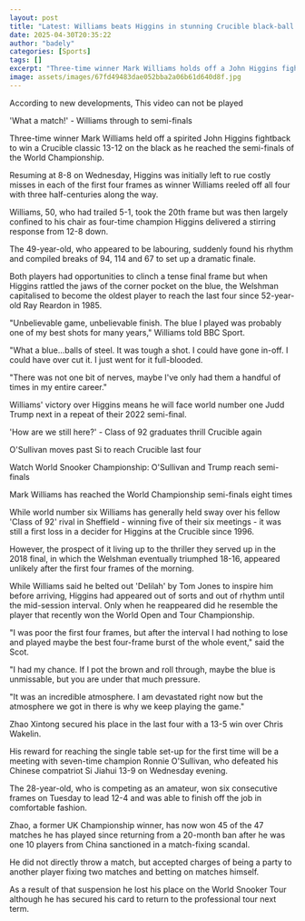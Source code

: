 ```yaml
---
layout: post
title: "Latest: Williams beats Higgins in stunning Crucible black-ball finish"
date: 2025-04-30T20:35:22
author: "badely"
categories: [Sports]
tags: []
excerpt: "Three-time winner Mark Williams holds off a John Higgins fightback to win a World Championship classic 13-12 on the final black and reach the semi-fin"
image: assets/images/67fd49483dae052bba2a06b61d640d8f.jpg
---
```


According to new developments, This video can not be played

'What a match!' - Williams through to semi-finals

Three-time winner Mark Williams held off a spirited John Higgins fightback to win a Crucible classic 13-12 on the black as he reached the semi-finals of the World Championship.

Resuming at 8-8 on Wednesday, Higgins was initially left to rue costly misses in each of the first four frames as winner Williams reeled off all four with three half-centuries along the way.

Williams, 50, who had trailed 5-1, took the 20th frame but was then largely confined to his chair as four-time champion Higgins delivered a stirring response from 12-8 down.

The 49-year-old, who appeared to be labouring, suddenly found his rhythm and compiled breaks of 94, 114 and 67 to set up a dramatic finale.

Both players had opportunities to clinch a tense final frame but when Higgins rattled the jaws of the corner pocket on the blue, the Welshman capitalised to become the oldest player to reach the last four since 52-year-old Ray Reardon in 1985.

"Unbelievable game, unbelievable finish. The blue I played was probably one of my best shots for many years," Williams told BBC Sport.

"What a blue...balls of steel. It was tough a shot. I could have gone in-off. I could have over cut it. I just went for it full-blooded.

"There was not one bit of nerves, maybe I've only had them a handful of times in my entire career."

Williams' victory over Higgins means he will face world number one Judd Trump next in a repeat of their 2022 semi-final.

'How are we still here?' - Class of 92 graduates thrill Crucible again

O'Sullivan moves past Si to reach Crucible last four

Watch World Snooker Championship: O'Sullivan and Trump reach semi-finals

Mark Williams has reached the World Championship semi-finals eight times

While world number six Williams has generally held sway over his fellow 'Class of 92' rival in Sheffield - winning five of their six meetings - it was still a first loss in a decider for Higgins at the Crucible since 1996.

However, the prospect of it living up to the thriller they served up in the 2018 final, in which the Welshman eventually triumphed 18-16, appeared unlikely after the first four frames of the morning.

While Williams said he belted out 'Delilah' by Tom Jones to inspire him before arriving, Higgins had appeared out of sorts and out of rhythm until the mid-session interval.  Only when he reappeared did he resemble the player that recently won the World Open and Tour Championship.

"I was poor the first four frames, but after the interval I had nothing to lose and played maybe the best four-frame burst of the whole event," said the Scot.

"I had my chance. If I pot the brown and roll through, maybe the blue is unmissable, but you are under that much pressure. 

"It was an incredible atmosphere. I am devastated right now but the atmosphere we got in there is why we keep playing the game."

Zhao Xintong secured his place in the last four with a 13-5 win over Chris Wakelin.

His reward for reaching the single table set-up for the first time will be a meeting with seven-time champion Ronnie O'Sullivan, who defeated his Chinese compatriot Si Jiahui 13-9 on Wednesday evening.

The 28-year-old, who is competing as an amateur, won six consecutive frames on Tuesday to lead 12-4 and was able to finish off the job in comfortable fashion.

Zhao, a former UK Championship winner, has now won 45 of the 47 matches he has played since returning from a 20-month ban after he was one 10 players from China sanctioned in a match-fixing scandal.

He did not directly throw a match, but accepted charges of being a party to another player fixing two matches and betting on matches himself.

As a result of that suspension he lost his place on the World Snooker Tour although he has secured his card to return to the professional tour next term.

